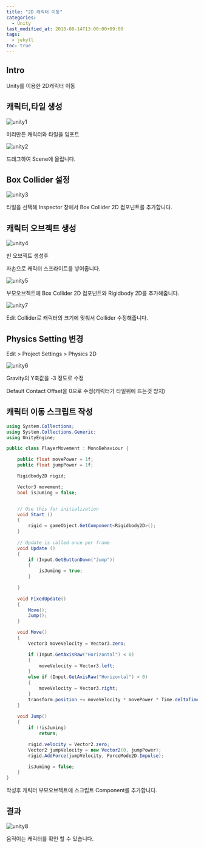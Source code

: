 ```yaml
---
title: "2D 캐릭터 이동"
categories: 
  - Unity
last_modified_at: 2018-08-14T13:00:00+09:00
tags: 
  - jekyll
toc: true
---
```


## Intro

Unity를 이용한 2D캐릭터 이동

## 캐릭터,타일 생성

![unity1](https://github.com/lesslate/blog/blob/master/assets/img/Unity/unity1.png?raw=true)

미리만든 캐릭터와 타일을 임포트

![unity2](https://github.com/lesslate/blog/blob/master/assets/img/Unity/unity2.png?raw=true)


드래그하여 Scene에 올립니다.

## Box Collider 설정


![unity3](https://github.com/lesslate/blog/blob/master/assets/img/Unity/unity3.png?raw=true)


타일을 선택해 Inspector 창에서 Box Collider 2D 컴포넌트를 추가합니다. 


## 캐릭터 오브젝트 생성

![unity4](https://github.com/lesslate/blog/blob/master/assets/img/Unity/unity4.png?raw=true)

빈 오브젝트 생성후

자손으로 캐릭터 스프라이트를 넣어줍니다.


![unity5](https://github.com/lesslate/blog/blob/master/assets/img/Unity/unity5.png?raw=true)

부모오브젝트에 Box Collider 2D 컴포넌트와 Rigidbody 2D를 추가해줍니다.

![unity7](https://github.com/lesslate/blog/blob/master/assets/img/Unity/unity7.png?raw=true)

Edit Collider로 캐릭터의 크기에 맞춰서 Collider 수정해줍니다.


## Physics Setting 변경

Edit > Project Settings > Physics 2D

![unity6](https://github.com/lesslate/blog/blob/master/assets/img/Unity/unity6.png?raw=true)

Gravity의 Y축값을 -3 정도로 수정

Default Contact Offset을 0으로 수정(캐릭터가 타일위에 뜨는것 방지)


## 캐릭터 이동 스크립트 작성


```c#
using System.Collections;
using System.Collections.Generic;
using UnityEngine;

public class PlayerMovement : MonoBehaviour {

    public float movePower = 1f;
    public float jumpPower = 1f;

    Rigidbody2D rigid;

    Vector3 movement;
    bool isJuming = false;


	// Use this for initialization
	void Start ()
    {
        rigid = gameObject.GetComponent<Rigidbody2D>();
	}
	
	// Update is called once per frame
	void Update ()
    {
        if (Input.GetButtonDown("Jump"))
        {
            isJuming = true;
        }
		
	}

    void FixedUpdate()
    {
        Move();
        Jump();
    }

    void Move()
    {
        Vector3 moveVelocity = Vector3.zero;

        if (Input.GetAxisRaw("Horizontal") < 0)
        {
            moveVelocity = Vector3.left;
        }
        else if (Input.GetAxisRaw("Horizontal") > 0)
        {
            moveVelocity = Vector3.right;
        }
        transform.position += moveVelocity * movePower * Time.deltaTime;
    }
    
    void Jump()
    {
        if (!isJuming)
            return;

        rigid.velocity = Vector2.zero;
        Vector2 jumpVelocity = new Vector2(0, jumpPower);
        rigid.AddForce(jumpVelocity, ForceMode2D.Impulse);

        isJuming = false;
    }
}
```


작성후 캐릭터 부모오브젝트에 스크립트 Component를 추가합니다.

## 결과

![unity8](https://github.com/lesslate/blog/blob/master/assets/img/Unity/Unity8.gif?raw=true)

움직이는 캐릭터를 확인 할 수 있습니다.